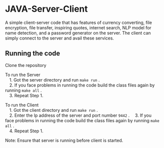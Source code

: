# JAVA-Server-Client
A simple client-server code that has features of currency converting, file encryption, file transfer, inspiring quotes, internet search, NLP model for name detection, and a password generator on the server. The client can simply connect to the server and avail these services. 
## Running the code
Clone the repository    
  
To run the Server   
&emsp;1. Got the server directory and run `make run` .  
&emsp;2. If you face problems in running the code build the class files again by running `make all`  .  
&emsp;3. Repeat Step 1.  

To run the Client   
&emsp;1. Got the client directory and run `make run` .  
&emsp;2. Enter the Ip address of the server and port number `9442`  .
&emsp;3. If you face problems in running the code build the class files again by running `make all`  .  
&emsp;4. Repeat Step 1.  

Note: Ensure that server is running before client is started. 

 
 
